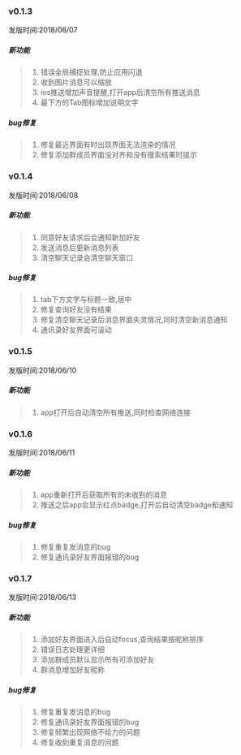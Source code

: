 ### v0.1.3
发版时间:2018/06/07
##### 新功能
>  1. 错误全局捕捉处理,防止应用闪退
>  2. 收到图片消息可以缩放
>  3. ios推送增加声音提醒,打开app后清空所有推送消息
>  4. 最下方的Tab图标增加说明文字

##### bug修复
>  1. 修复最近界面有时出现界面无法渲染的情况
>  2. 修复添加群成员界面没对齐和没有搜索结果时提示

### v0.1.4
发版时间:2018/06/08
##### 新功能
>  1. 同意好友请求后会通知新加好友
>  2. 发送消息后更新消息列表
>  3. 清空聊天记录会清空聊天窗口


##### bug修复
>  1. tab下方文字与标题一致,居中
>  2. 修复查询好友没有结果
>  3. 修复清空聊天记录后消息界面失灵情况,同时清空新消息通知
>  4. 通讯录好友界面可滚动

### v0.1.5
发版时间:2018/06/10
##### 新功能
>  1. app打开后自动清空所有推送,同时检查网络连接


### v0.1.6
发版时间:2018/06/11
##### 新功能
>  1. app重新打开后获取所有的未收到的消息
>  2. 推送之后app会显示红点badge,打开后自动清空badge和通知

##### bug修复
>  1. 修复重复发消息的bug
>  2. 修复通讯录好友界面报错的bug


### v0.1.7
发版时间:2018/06/13
##### 新功能
>  1. 添加好友界面进入后自动focus,查询结果按昵称排序
>  2. 错误日志处理更详细
>  3. 添加群成员默认显示所有可添加好友
>  4. 群消息增加好友昵称

##### bug修复
>  1. 修复重复发消息的bug
>  2. 修复通讯录好友界面报错的bug
>  3. 修复频繁出现网络不给力的问题
>  4. 修复收到重复消息的问题









